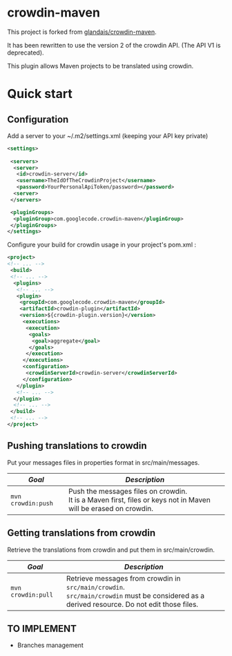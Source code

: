 # crowdin-maven

This project is forked from [glandais/crowdin-maven](https://github.com/glandais/crowdin-maven).

It has been rewritten to use the version 2 of the crowdin API. (The API V1 is deprecated).

This plugin allows Maven projects to be translated using crowdin.

# Quick start

## Configuration

Add a server to your ~/.m2/settings.xml (keeping your API key private)

```xml
<settings>
    
 <servers>
  <server>
   <id>crowdin-server</id>
   <username>TheIdOfTheCrowdinProject</username>
   <password>YourPersonalApiToken/password></password>
  <server>
 </servers>

 <pluginGroups>
  <pluginGroup>com.googlecode.crowdin-maven</pluginGroup>
 </pluginGroups>
</settings>
```

Configure your build for crowdin usage in your project's pom.xml :

```xml
<project>
<!-- ... -->
 <build>
 <!-- ... -->
  <plugins>
   <!-- ... -->
   <plugin>
    <groupId>com.googlecode.crowdin-maven</groupId>
    <artifactId>crowdin-plugin</artifactId>
    <version>${crowdin-plugin.version}</version>   
     <executions>
      <execution>
       <goals>
        <goal>aggregate</goal>
       </goals>
      </execution>
     </executions>
     <configuration>
      <crowdinServerId>crowdin-server</crowdinServerId>
     </configuration>
   </plugin>
   <!-- ... -->
  </plugin>
  <!-- ... -->
 </build>
 <!-- ... -->
</project>
```

## Pushing translations to crowdin

Put your messages files in properties format in src/main/messages.

| *Goal*             | *Description*                                                                                                      |
|--------------------|--------------------------------------------------------------------------------------------------------------------|
| `mvn crowdin:push` | Push the messages files on crowdin.<br> It is a Maven first, files or keys not in Maven will be erased on crowdin. |

## Getting translations from crowdin

Retrieve the translations from crowdin and put them in src/main/crowdin.

| *Goal*                  | *Description*                                                                                                                                                                                                                                                                                                                                          |
|-------------------------|--------------------------------------------------------------------------------------------------------------------------------------------------------------------------------------------------------------------------------------------------------------------------------------------------------------------------------------------------------|
| `mvn crowdin:pull`      | Retrieve messages from crowdin in `src/main/crowdin`.<br>`src/main/crowdin` must be considered as a derived resource. Do not edit those files.                                                                                                                                                                                                         |

## TO IMPLEMENT

- Branches management